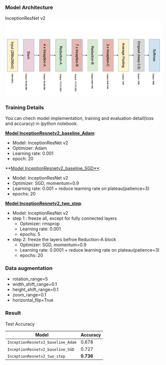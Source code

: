 

### Model Architecture
InceptionResNet v2
<img src="overall.png"/>


### Training Details
You can chech model implementation, training and evaluation detail(loss and accuracy) in ipython notebook.

[**Model InceptionResnetv2_baseline_Adam**](https://github.com/refu0523/homework1/blob/master/InceptionResnetv2_baseline_Adam.ipynb): 
- Model: InceptionResNet v2  
- Optimizer: Adam  
- Learning rate: 0.001  
- epoch: 20

**[Model InceptionResnetv2_baseline_SGD**](https://github.com/refu0523/homework1/blob/master/InceptionResnetv2_baseline_SGD.ipynb): 
- Model: InceptionResNet v2  
- Optimizer: SGD, momentum=0.9  
- Learning rate: 0.001 + reduce learning rate on plateau(patience=3)
- epochs: 20

[**Model InceptionResnetv2_two_step**](https://github.com/refu0523/homework1/blob/master/InceptionResnetv2_two_step.py):
- Model: InceptionResNet v2  
- step 1 : freeze all, except for fully connected layers 
    - Optimizer: rmsprop  
	- Learning rate: 0.001
	- epochs: 5
- step 2: freeze the layers befroe Reduction-A block
    - Optimizer: SGD, momentum=0.9
    - Learning rate: 0.0001 + reduce learning rate on plateau(patience=3)
    - epochs: 20

### Data augmentation
- rotation_range=5
- width_shift_range=0.1
- height_shift_range=0.1
- zoom_range=0.1
- horizontal_flip=True

### Result
Test Accuracy

| Model | Accuracy |  
|-------|----------|
| `InceptionResnetv2_baseline_Adam`| 0.678 |
| `InceptionResnetv2_baseline_SGD`| 0.727 |
| `InceptionResnetv2_two_step`| **0.736** |

